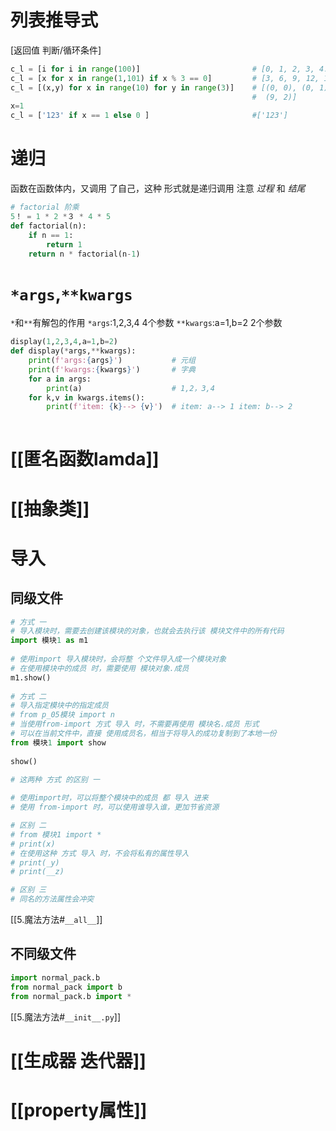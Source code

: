 # 列表推导式
[返回值 判断/循环条件]
```python
c_l = [i for i in range(100)]                         # [0, 1, 2, 3, 4...99]
c_l = [x for x in range(1,101) if x % 3 == 0]         # [3, 6, 9, 12, 15,...99]
c_l = [(x,y) for x in range(10) for y in range(3)]    # [(0, 0), (0, 1), (0, 2), (1, 0) ...                                       
                                                      #  (9, 2)]
x=1  
c_l = ['123' if x == 1 else 0 ]                       #['123']
```

# 递归
函数在函数体内，又调用 了自己，这种 形式就是递归调用
注意 *过程* 和 *结尾*
```python
# factorial 阶乘  
5！ = 1 * 2 *３ * 4 * 5
def factorial(n):  
    if n == 1:  
        return 1  
    return n * factorial(n-1)
```

# `*args`,`**kwargs`
`*`和`**`有解包的作用
`*args`:1,2,3,4                      4个参数
`**kwargs`:a=1,b=2               2个参数
```python
display(1,2,3,4,a=1,b=2)
def display(*args,**kwargs):  
    print(f'args:{args}')           # 元组
    print(f'kwargs:{kwargs}')       # 字典
    for a in args:  
	    print(a)                    # 1,2，3,4
	for k,v in kwargs.items():  
	    print(f'item: {k}--> {v}')  # item: a--> 1 item: b--> 2
    
```

# [[匿名函数lamda]]

# [[抽象类]]

# 导入
## 同级文件
```python
# 方式 一
# 导入模块时，需要去创建该模块的对象，也就会去执行该 模块文件中的所有代码  
import 模块1 as m1  
  
# 使用import 导入模块时，会将整 个文件导入成一个模块对象  
# 在使用模块中的成员 时，需要使用 模块对象.成员  
m1.show()
  
# 方式 二  
# 导入指定模块中的指定成员  
# from p_05模块 import n
# 当使用from-import 方式 导入 时，不需要再使用 模块名.成员 形式  
# 可以在当前文件中，直接 使用成员名，相当于将导入的成功复制到了本地一份  
from 模块1 import show 
  
show()  
  
# 这两种 方式 的区别 一 

# 使用import时，可以将整个模块中的成员 都 导入 进来  
# 使用 from-import 时，可以使用谁导入谁，更加节省资源  

# 区别 二 
# from 模块1 import *
# print(x)                                    
# 在使用这种 方式 导入 时，不会将私有的属性导入  
# print(_y)                                   
# print(__z)                                  

# 区别 三
# 同名的方法属性会冲突
```
[[5.魔法方法#`__all__`]]

## 不同级文件

```python
import normal_pack.b  
from normal_pack import b  
from normal_pack.b import *  
```
[[5.魔法方法#`__init__.py`]]

# [[生成器 迭代器]]

# [[property属性]]
